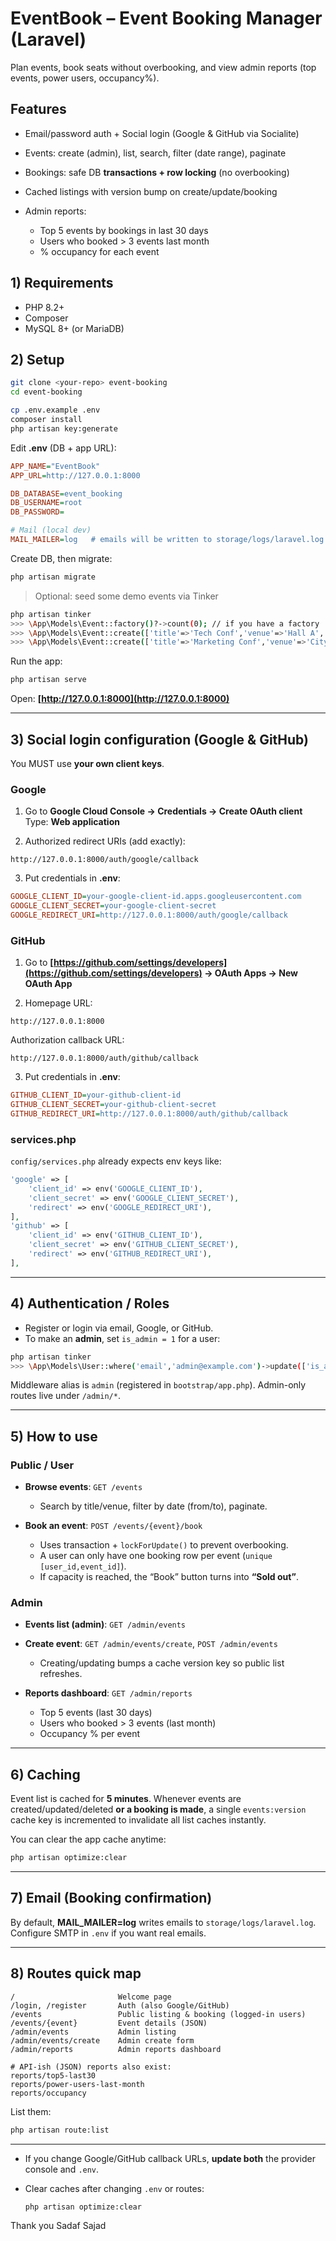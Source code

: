 
# EventBook – Event Booking Manager (Laravel)

Plan events, book seats without overbooking, and view admin reports (top events, power users, occupancy%).

## Features

* Email/password auth + Social login (Google & GitHub via Socialite)
* Events: create (admin), list, search, filter (date range), paginate
* Bookings: safe DB **transactions + row locking** (no overbooking)
* Cached listings with version bump on create/update/booking
* Admin reports:

  * Top 5 events by bookings in last 30 days
  * Users who booked > 3 events last month
  * % occupancy for each event


## 1) Requirements

* PHP 8.2+
* Composer
* MySQL 8+ (or MariaDB)

## 2) Setup

```bash
git clone <your-repo> event-booking
cd event-booking

cp .env.example .env
composer install
php artisan key:generate
```

Edit **.env** (DB + app URL):

```ini
APP_NAME="EventBook"
APP_URL=http://127.0.0.1:8000

DB_DATABASE=event_booking
DB_USERNAME=root
DB_PASSWORD=

# Mail (local dev)
MAIL_MAILER=log   # emails will be written to storage/logs/laravel.log
```

Create DB, then migrate:

```bash
php artisan migrate
```

> Optional: seed some demo events via Tinker

```bash
php artisan tinker
>>> \App\Models\Event::factory()?->count(0); // if you have a factory
>>> \App\Models\Event::create(['title'=>'Tech Conf','venue'=>'Hall A','capacity'=>100,'event_at'=>'2025-09-01 18:00']);
>>> \App\Models\Event::create(['title'=>'Marketing Conf','venue'=>'City Mall','capacity'=>5,'event_at'=>'2025-09-10 16:30']);
```

Run the app:

```bash
php artisan serve
```

Open: **[http://127.0.0.1:8000](http://127.0.0.1:8000)**

---

## 3) Social login configuration (Google & GitHub)

You MUST use **your own client keys**.

### Google

1. Go to **Google Cloud Console → Credentials → Create OAuth client**
   Type: **Web application**

2. Authorized redirect URIs (add exactly):

```
http://127.0.0.1:8000/auth/google/callback
```

3. Put credentials in **.env**:

```ini
GOOGLE_CLIENT_ID=your-google-client-id.apps.googleusercontent.com
GOOGLE_CLIENT_SECRET=your-google-client-secret
GOOGLE_REDIRECT_URI=http://127.0.0.1:8000/auth/google/callback
```

### GitHub

1. Go to **[https://github.com/settings/developers](https://github.com/settings/developers) → OAuth Apps → New OAuth App**

2. Homepage URL:

```
http://127.0.0.1:8000
```

Authorization callback URL:

```
http://127.0.0.1:8000/auth/github/callback
```

3. Put credentials in **.env**:

```ini
GITHUB_CLIENT_ID=your-github-client-id
GITHUB_CLIENT_SECRET=your-github-client-secret
GITHUB_REDIRECT_URI=http://127.0.0.1:8000/auth/github/callback
```

### services.php

`config/services.php` already expects env keys like:

```php
'google' => [
    'client_id' => env('GOOGLE_CLIENT_ID'),
    'client_secret' => env('GOOGLE_CLIENT_SECRET'),
    'redirect' => env('GOOGLE_REDIRECT_URI'),
],
'github' => [
    'client_id' => env('GITHUB_CLIENT_ID'),
    'client_secret' => env('GITHUB_CLIENT_SECRET'),
    'redirect' => env('GITHUB_REDIRECT_URI'),
],
```

---

## 4) Authentication / Roles

* Register or login via email, Google, or GitHub.
* To make an **admin**, set `is_admin = 1` for a user:

```bash
php artisan tinker
>>> \App\Models\User::where('email','admin@example.com')->update(['is_admin' => 1]);
```

Middleware alias is `admin` (registered in `bootstrap/app.php`).
Admin-only routes live under `/admin/*`.

---

## 5) How to use

### Public / User

* **Browse events**: `GET /events`

  * Search by title/venue, filter by date (from/to), paginate.
* **Book an event**: `POST /events/{event}/book`

  * Uses transaction + `lockForUpdate()` to prevent overbooking.
  * A user can only have one booking row per event (`unique [user_id,event_id]`).
  * If capacity is reached, the “Book” button turns into **“Sold out”**.

### Admin

* **Events list (admin)**: `GET /admin/events`
* **Create event**: `GET /admin/events/create`, `POST /admin/events`

  * Creating/updating bumps a cache version key so public list refreshes.
* **Reports dashboard**: `GET /admin/reports`

  * Top 5 events (last 30 days)
  * Users who booked > 3 events (last month)
  * Occupancy % per event

---

## 6) Caching

Event list is cached for **5 minutes**.
Whenever events are created/updated/deleted **or a booking is made**, a single
`events:version` cache key is incremented to invalidate all list caches instantly.

You can clear the app cache anytime:

```bash
php artisan optimize:clear
```

---

## 7) Email (Booking confirmation)

By default, **MAIL\_MAILER=log** writes emails to `storage/logs/laravel.log`.
Configure SMTP in `.env` if you want real emails.

---

## 8) Routes quick map

```
/                       Welcome page
/login, /register       Auth (also Google/GitHub)
/events                 Public listing & booking (logged-in users)
/events/{event}         Event details (JSON)
/admin/events           Admin listing
/admin/events/create    Admin create form
/admin/reports          Admin reports dashboard

# API-ish (JSON) reports also exist:
reports/top5-last30
reports/power-users-last-month
reports/occupancy
```

List them:

```bash
php artisan route:list
```

---

* If you change Google/GitHub callback URLs, **update both** the provider console and `.env`.
* Clear caches after changing `.env` or routes:

  ```bash
  php artisan optimize:clear
  ```

Thank you 
Sadaf Sajad
